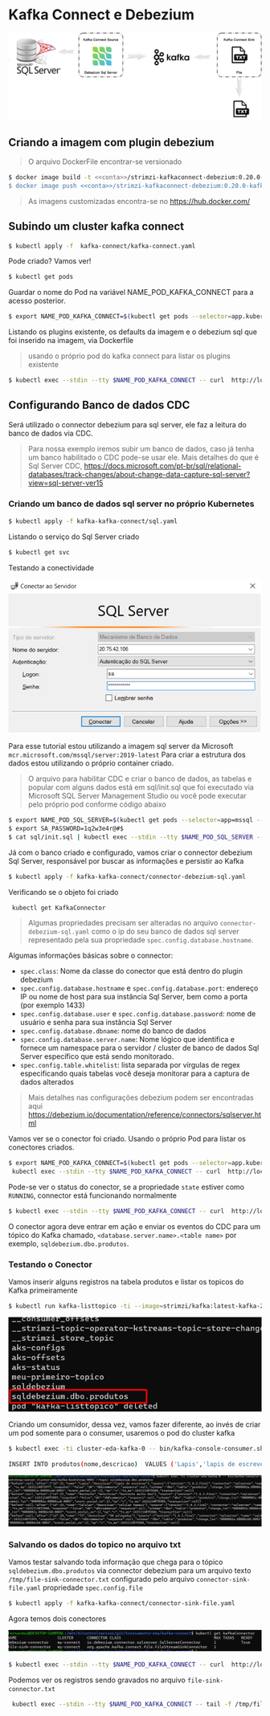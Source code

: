 # Kafka Connect e Debezium

![](../documentos/arc-event-driven-kafka-connect.png)

## Criando a imagem com plugin debezium

> O arquivo DockerFile encontrar-se versionado

```sh
$ docker image build -t <<conta>>/strimzi-kafkaconnect-debezium:0.20.0-kafka-2.6.0 .
$ docker image push <<conta>>/strimzi-kafkaconnect-debezium:0.20.0-kafka-2.6.0
```

> As imagens customizadas encontra-se no https://hub.docker.com/

## Subindo um cluster kafka connect

```sh
$ kubectl apply -f  kafka-connect/kafka-connect.yaml
```

Pode criado? Vamos ver!

```sh
$ kubectl get pods
```

Guardar o nome do Pod na variável NAME_POD_KAFKA_CONNECT para a acesso posterior.

```sh
$ export NAME_POD_KAFKA_CONNECT=$(kubectl get pods --selector=app.kubernetes.io/instance=my-connect --output=jsonpath={.items..metadata.name})
```

Listando os plugins existente, os defaults da imagem e o debezium sql que foi inserido na imagem, via Dockerfile

> usando o próprio pod do kafka connect para listar os plugins existente
```sh
$ kubectl exec --stdin --tty $NAME_POD_KAFKA_CONNECT -- curl  http://localhost:8083/connector-plugins
```

## Configurando Banco de dados CDC

Será utilizado o connector debezium para sql server, ele faz a leitura do banco de dados via CDC. 

> Para nossa exemplo iremos subir um banco de dados, caso já tenha um banco habilitado o CDC pode-se usar ele.
Mais detalhes do que é Sql Server CDC, https://docs.microsoft.com/pt-br/sql/relational-databases/track-changes/about-change-data-capture-sql-server?view=sql-server-ver15


### Criando um banco de dados sql server no próprio Kubernetes

```sh
$ kubectl apply -f kafka-kafka-connect/sql.yaml
```

Listando o serviço do Sql Server criado

```sh
$ kubectl get svc
```

Testando a conectividade

![](../documentos/sql-server-connect.png)

Para esse tutorial estou utilizando a imagem sql server da Microsoft `mcr.microsoft.com/mssql/server:2019-latest`
Para criar a estrutura dos dados estou utilizando o próprio container criado.

> O arquivo para habilitar CDC e criar o banco de dados, as tabelas e popular com alguns dados está em sql/init.sql que foi executado via Microsoft SQL Server Management Studio ou você pode executar pelo próprio pod conforme código abaixo

```sh
$ export NAME_POD_SQL_SERVER=$(kubectl get pods --selector=app=mssql --output=jsonpath={.items..metadata.name})
$ export SA_PASSWORD=1q2w3e4r@#$
$ cat sql/init.sql | kubectl exec --stdin --tty $NAME_POD_SQL_SERVER -- /opt/mssql-tools/bin/sqlcmd -U sa -P $SA_PASSWORD
```

Já com o banco criado e configurado, vamos criar o connector debezium Sql Server, responsável por buscar as informações e persistir ao Kafka

```sh
$ kubectl apply -f kafka-kafka-connect/connector-debezium-sql.yaml
```

Verificando se o objeto foi criado

```sh
 kubectl get KafkaConnector
```

> Algumas propriedades precisam ser alteradas no arquivo `connector-debezium-sql.yaml` como o ip do seu banco de dados sql server representado pela sua propriedade `spec.config.database.hostname`.

Algumas informações básicas sobre o connector:

* `spec.class`: Nome da classe do conector que está dentro do plugin debezium
* `spec.config.database.hostname` e `spec.config.database.port`: endereço IP ou nome de host para sua instância Sql Server, bem como a porta (por exemplo 1433)
* `spec.config.database.user` e `spec.config.database.password`: nome de usuário e senha para sua instância Sql Server
* `spec.config.database.dbname`: nome do banco de dados
* `spec.config.database.server.name`: Nome lógico que identifica e fornece um namespace para o servidor / cluster de banco de dados Sql Server específico que está sendo monitorado.
* `spec.config.table.whitelist`: lista separada por vírgulas de regex especificando quais tabelas você deseja monitorar para a captura de dados alterados


> Mais detalhes nas configurações debezium podem ser encontradas aqui
https://debezium.io/documentation/reference/connectors/sqlserver.html


Vamos ver se o conector foi criado. Usando o próprio Pod para listar os conectores criados.

```sh
$ export NAME_POD_KAFKA_CONNECT=$(kubectl get pods --selector=app.kubernetes.io/instance=my-connect --output=jsonpath={.items..metadata.name})
 kubectl exec --stdin --tty $NAME_POD_KAFKA_CONNECT -- curl  http://localhost:8083/connectors
```

Pode-se ver o status do conector, se a propriedade `state` estiver como `RUNNING`, connector está funcionando normalmente

```sh
$ kubectl exec --stdin --tty $NAME_POD_KAFKA_CONNECT -- curl  http://localhost:8083/connectors/debezium-connector/status
```

O conector agora deve entrar em ação e enviar os eventos do CDC para um tópico do Kafka chamado, `<database.server.name>.<table name>` por exemplo, `sqldebezium.dbo.produtos`.



### Testando o Conector

Vamos inserir alguns registros na tabela produtos e listar os topicos do Kafka primeiramente

```sh
$ kubectl run kafka-listtopico -ti --image=strimzi/kafka:latest-kafka-2.6.0 --rm=true --restart=Never -- bin/kafka-topics.sh --list --bootstrap-server cluster-eda-kafka-bootstrap:9092
```
![](../documentos/kafka-topicos.png)


Criando um consumidor, dessa vez, vamos fazer diferente, ao invés de criar um pod somente para o consumer, usaremos
o pod do cluster kafka

```sh
$ kubectl exec -ti cluster-eda-kafka-0 -- bin/kafka-console-consumer.sh --bootstrap-server cluster-eda-kafka-bootstrap:9092 --topic sqldebezium.dbo.produtos
```

```sh
INSERT INTO produtos(nome,descricao)  VALUES ('Lapis','lapis de escrever');
```

![](../documentos/mensagens.png)



### Salvando os dados do topico no arquivo txt

Vamos testar salvando toda informação que chega para o tópico `sqldebezium.dbo.produtos` via connector debezium para um arquivo texto `/tmp/file-sink-connector.txt` configurado pelo arquivo `connector-sink-file.yaml` propriedade `spec.config.file`


```sh
$ kubectl apply -f kafka-kafka-connect/connector-sink-file.yaml
```

Agora temos dois conectores

![](../documentos/connectores.png)


```sh
$ kubectl exec --stdin --tty $NAME_POD_KAFKA_CONNECT -- curl  http://localhost:8083/connectors/file-sink-connector/
```


Podemos ver os registros sendo gravados no arquivo `file-sink-connector.txt`
```sh
 kubectl exec --stdin --tty $NAME_POD_KAFKA_CONNECT -- tail -f /tmp/file-sink-connector.txt
```
